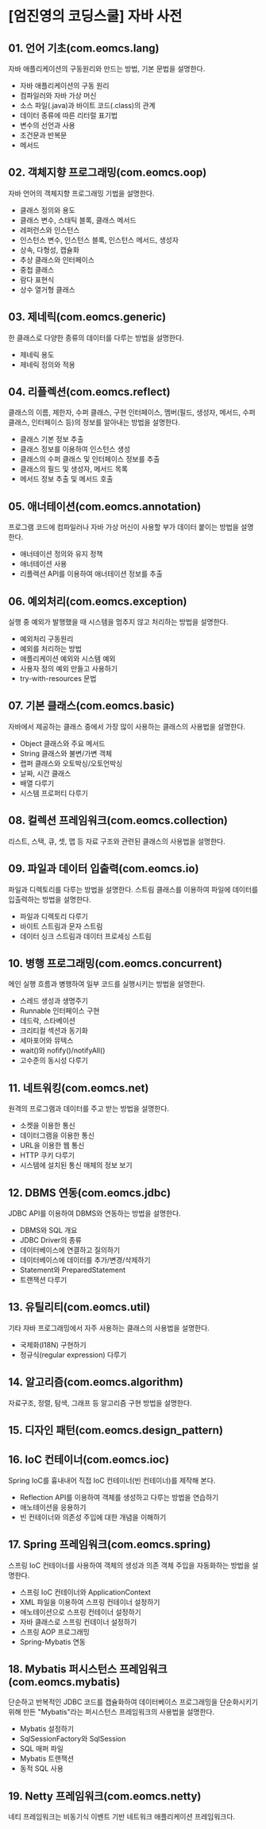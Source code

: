 # [엄진영의 코딩스쿨] 자바 사전

## 01. 언어 기초(com.eomcs.lang)

자바 애플리케이션의 구동원리와 만드는 방법, 기본 문법을 설명한다.

- 자바 애플리케이션의 구동 원리
- 컴파일러와 자바 가상 머신
- 소스 파일(.java)과 바이트 코드(.class)의 관계
- 데이터 종류에 따른 리터럴 표기법
- 변수의 선언과 사용
- 조건문과 반복문
- 메서드

## 02. 객체지향 프로그래밍(com.eomcs.oop)

자바 언어의 객체지향 프로그래밍 기법을 설명한다.

- 클래스 정의와 용도
- 클래스 변수, 스태틱 블록, 클래스 메서드
- 레퍼런스와 인스턴스
- 인스턴스 변수, 인스턴스 블록, 인스턴스 메서드, 생성자
- 상속, 다형성, 캡슐화
- 추상 클래스와 인터페이스
- 중첩 클래스
- 람다 표현식 
- 상수 열거형 클래스

## 03. 제네릭(com.eomcs.generic)

한 클래스로 다양한 종류의 데이터를 다루는 방법을 설명한다.

- 제네릭 용도
- 제네릭 정의와 적용

## 04. 리플렉션(com.eomcs.reflect)

클래스의 이름, 제한자, 수퍼 클래스, 구현 인터페이스, 멤버(필드, 생성자, 메서드, 수퍼 클래스, 인터페이스 등)의 정보를 알아내는 방법을 설명한다.

- 클래스 기본 정보 추출
- 클래스 정보를 이용하여 인스턴스 생성
- 클래스의 수퍼 클래스 및 인터페이스 정보를 추출
- 클래스의 필드 및 생성자, 메서드 목록
- 메서드 정보 추출 및 메서드 호출

## 05. 애너테이션(com.eomcs.annotation)

프로그램 코드에 컴파일러나 자바 가상 머신이 사용할 부가 데이터 붙이는 방법을 설명한다.

- 애너테이션 정의와 유지 정책
- 애너테이션 사용
- 리플렉션 API를 이용하여 애너테이션 정보를 추출
 
## 06. 예외처리(com.eomcs.exception)

실행 중 예외가 발행했을 때 시스템을 멈추지 않고 처리하는 방법을 설명한다.

- 예외처리 구동원리
- 예외를 처리하는 방법
- 애플리케이션 예외와 시스템 예외
- 사용자 정의 예외 만들고 사용하기
- try-with-resources 문법

## 07. 기본 클래스(com.eomcs.basic)

자바에서 제공하는 클래스 중에서 가장 많이 사용하는 클래스의 사용법을 설명한다.

- Object 클래스와 주요 메서드
- String 클래스와 불변/가변 객체
- 랩퍼 클래스와 오토박싱/오토언박싱
- 날짜, 시간 클래스
- 배열 다루기
- 시스템 프로퍼티 다루기

## 08. 컬렉션 프레임워크(com.eomcs.collection)

리스트, 스택, 큐, 셋, 맵 등 자료 구조와 관련된 클래스의 사용법을 설명한다.

## 09. 파일과 데이터 입출력(com.eomcs.io)

파일과 디렉토리를 다루는 방법을 설명한다. 스트림 클래스를 이용하여 파일에 데이터를 입출력하는 방법을 설명한다.

- 파일과 디렉토리 다루기
- 바이트 스트림과 문자 스트림 
- 데이터 싱크 스트림과 데이터 프로세싱 스트림

## 10. 병행 프로그래밍(com.eomcs.concurrent)

메인 실행 흐름과 병행하여 일부 코드를 실행시키는 방법을 설명한다.

- 스레드 생성과 생명주기
- Runnable 인터페이스 구현
- 데드락, 스타베이션
- 크리티컬 섹션과 동기화
- 세마포어와 뮤텍스
- wait()와 nofify()/notifyAll()
- 고수준의 동시성 다루기 

## 11. 네트워킹(com.eomcs.net)

원격의 프로그램과 데이터를 주고 받는 방법을 설명한다.

- 소켓을 이용한 통신
- 데이터그램을 이용한 통신
- URL을 이용한 웹 통신
- HTTP 쿠키 다루기
- 시스템에 설치된 통신 매체의 정보 보기 

## 12. DBMS 연동(com.eomcs.jdbc)

JDBC API를 이용하여 DBMS와 연동하는 방법을 설명한다.

- DBMS와 SQL 개요
- JDBC Driver의 종류
- 데이터베이스에 연결하고 질의하기
- 데이터베이스에 데이터를 추가/변경/삭제하기
- Statement와 PreparedStatement
- 트랜잭션 다루기

## 13. 유틸리티(com.eomcs.util)

기타 자바 프로그래밍에서 자주 사용하는 클래스의 사용법을 설명한다.

- 국제화(I18N) 구현하기 
- 정규식(regular expression) 다루기

## 14. 알고리즘(com.eomcs.algorithm)

자료구조, 정렬, 탐색, 그래프 등 알고리즘 구현 방법을 설명한다.

## 15. 디자인 패턴(com.eomcs.design_pattern)


## 16. IoC 컨테이너(com.eomcs.ioc)

Spring IoC를 흉내내어 직접 IoC 컨테이너(빈 컨테이너)를 제작해 본다.

- Reflection API를 이용하여 객체를 생성하고 다루는 방법을 연습하기
- 애노테이션을 응용하기
- 빈 컨테이너와 의존성 주입에 대한 개념을 이해하기

## 17. Spring 프레임워크(com.eomcs.spring)

스프링 IoC 컨테이너를 사용하여 객체의 생성과 의존 객체 주입을 자동화하는 방법을 설명한다.

- 스프링 IoC 컨테이너와 ApplicationContext
- XML 파일을 이용하여 스프링 컨테이너 설정하기
- 애노테이션으로 스프링 컨테이너 설정하기
- 자바 클래스로 스프링 컨테이너 설정하기 
- 스프링 AOP 프로그래밍
- Spring-Mybatis 연동

## 18. Mybatis 퍼시스턴스 프레임워크(com.eomcs.mybatis)

단순하고 반복적인 JDBC 코드를 캡슐화하여 데이터베이스 프로그래밍을 단순화시키기 위해 만든 "Mybatis"라는 퍼시스턴스 프레임워크의 사용법을 설명한다.

- Mybatis 설정하기
- SqlSessionFactory와 SqlSession
- SQL 매퍼 파일
- Mybatis 트랜잭션
- 동적 SQL 사용

## 19. Netty 프레임워크(com.eomcs.netty)

네티 프레임워크는 비동기식 이벤트 기반 네트워크 애플리케이션 프레임워크다.